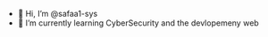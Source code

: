 - 👋 Hi, I’m @safaa1-sys
- 🌱 I’m currently learning CyberSecurity and the devlopemeny web


<!---
safaa1-sys/safaa1-sys is a ✨ special ✨ repository because its `README.md` (this file) appears on your GitHub profile.
You can click the Preview link to take a look at your changes.
--->
